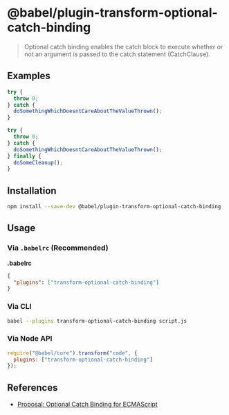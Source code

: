 # @babel/plugin-transform-optional-catch-binding

> Optional catch binding enables the catch block to execute whether or not an argument is passed to the catch statement (CatchClause).


## Examples

```js
try {
  throw 0;
} catch {
  doSomethingWhichDoesntCareAboutTheValueThrown();
}
```

```js
try {
  throw 0;
} catch {
  doSomethingWhichDoesntCareAboutTheValueThrown();
} finally {
  doSomeCleanup();
}
```


## Installation

```sh
npm install --save-dev @babel/plugin-transform-optional-catch-binding
```

## Usage

### Via `.babelrc` (Recommended)

**.babelrc**

```json
{
  "plugins": ["transform-optional-catch-binding"]
}
```

### Via CLI

```sh
babel --plugins transform-optional-catch-binding script.js
```

### Via Node API

```javascript
require("@babel/core").transform("code", {
  plugins: ["transform-optional-catch-binding"]
});
```

## References
- [Proposal: Optional Catch Binding for ECMAScript](https://github.com/babel/proposals/issues/7)
